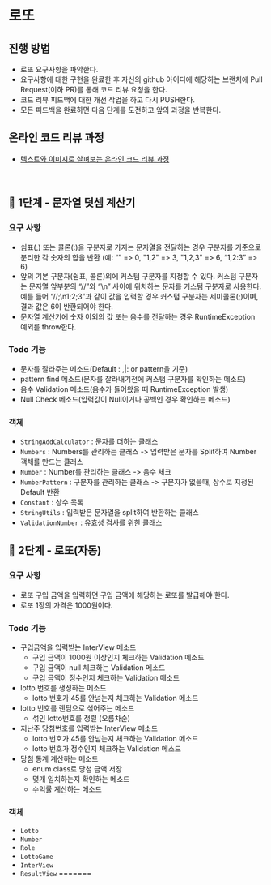 # 로또
## 진행 방법
* 로또 요구사항을 파악한다.
* 요구사항에 대한 구현을 완료한 후 자신의 github 아이디에 해당하는 브랜치에 Pull Request(이하 PR)를 통해 코드 리뷰 요청을 한다.
* 코드 리뷰 피드백에 대한 개선 작업을 하고 다시 PUSH한다.
* 모든 피드백을 완료하면 다음 단계를 도전하고 앞의 과정을 반복한다.

## 온라인 코드 리뷰 과정
* [텍스트와 이미지로 살펴보는 온라인 코드 리뷰 과정](https://github.com/next-step/nextstep-docs/tree/master/codereview)

<br>

## 🚀 1단계 - 문자열 덧셈 계산기

### 요구 사항
 - 쉼표(,) 또는 콜론(:)을 구분자로 가지는 문자열을 전달하는 경우 구분자를 기준으로 분리한 각 숫자의 합을 반환 (예: “” => 0, "1,2" => 3, "1,2,3" => 6, “1,2:3” => 6)
 - 앞의 기본 구분자(쉼표, 콜론)외에 커스텀 구분자를 지정할 수 있다. 커스텀 구분자는 문자열 앞부분의 “//”와 “\n” 사이에 위치하는 문자를 커스텀 구분자로 사용한다. 예를 들어 “//;\n1;2;3”과 같이 값을 입력할 경우 커스텀 구분자는 세미콜론(;)이며, 결과 값은 6이 반환되어야 한다.
 - 문자열 계산기에 숫자 이외의 값 또는 음수를 전달하는 경우 RuntimeException 예외를 throw한다.

### Todo 기능
 - 문자를 잘라주는 메소드(Default : ,|: or pattern을 기준)
 - pattern find 메소드(문자를 잘라내기전에 커스텀 구분자를 확인하는 메소드)
 - 음수 Validation 메소드(음수가 들어왔을 때 RuntimeException 발생) 
 - Null Check 메소드(입력값이 Null이거나 공백인 경우 확인하는 메소드)
 
 
### 객체
 - `StringAddCalculator` : 문자를 더하는 클래스
 - `Numbers` : Numbers를 관리하는 클래스 -> 입력받은 문자를 Split하여 Number 객체를 만드는 클래스
 - `Number` : Number를 관리하는 클래스 -> 음수 체크
 - `NumberPattern` : 구분자를 관리하는 클래스 -> 구분자가 없을때, 상수로 지정된 Default 반환
 - `Constant` : 상수 목록
 - `StringUtils` : 입력받은 문자열을 split하여 반환하는 클래스
 - `ValidationNumber` : 유효성 검사를 위한 클래스 


## 🚀 2단계 - 로또(자동)

### 요구 사항
 - 로또 구입 금액을 입력하면 구입 금액에 해당하는 로또를 발급해야 한다.
 - 로또 1장의 가격은 1000원이다.
 
### Todo 기능
  - 구입금액을 입력받는 InterView 메소드
    - 구입 금액이 1000원 이상인지 체크하는 Validation 메소드
    - 구입 금액이 null 체크하는 Validation 메소드
    - 구입 금액이 정수인지 체크하는 Validation 메소드
  - lotto 번호를 생성하는 메소드
    - lotto 번호가 45를 안넘는지 체크하는 Validation 메소드
  - lotto 번호를 랜덤으로 섞어주는 메소드
    - 섞인 lotto번호를 정렬 (오름차순)
  - 지난주 당첨번호를 입력받는 InterView 메소드
    - lotto 번호가 45를 안넘는지 체크하는 Validation 메소드
    - lotto 번호가 정수인지 체크하는 Validation 메소드
  - 당첨 통계 계산하는 메소드
    - enum class로 당첨 금액 저장
    - 몇개 일치하는지 확인하는 메소드
    - 수익률 계산하는 메소드
    
### 객체
   - `Lotto`
   - `Number`
   - `Role`
   - `LottoGame`
   - `InterView`
   - `ResultView`
=======
